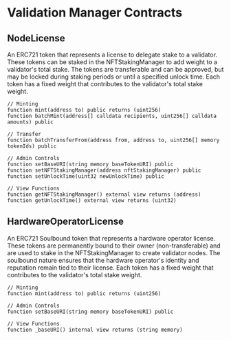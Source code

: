 # Validation Manager Contracts

## NodeLicense
An ERC721 token that represents a license to delegate stake to a validator. These tokens can be staked in the NFTStakingManager to add weight to a validator's total stake. The tokens are transferable and can be approved, but may be locked during staking periods or until a specified unlock time. Each token has a fixed weight that contributes to the validator's total stake weight.

```solidity
// Minting
function mint(address to) public returns (uint256)
function batchMint(address[] calldata recipients, uint256[] calldata amounts) public

// Transfer
function batchTransferFrom(address from, address to, uint256[] memory tokenIds) public

// Admin Controls
function setBaseURI(string memory baseTokenURI) public
function setNFTStakingManager(address nftStakingManager) public
function setUnlockTime(uint32 newUnlockTime) public

// View Functions
function getNFTStakingManager() external view returns (address)
function getUnlockTime() external view returns (uint32)
```

## HardwareOperatorLicense
An ERC721 Soulbound token that represents a hardware operator license. These tokens are permanently bound to their owner (non-transferable) and are used to stake in the NFTStakingManager to create validator nodes. The soulbound nature ensures that the hardware operator's identity and reputation remain tied to their license. Each token has a fixed weight that contributes to the validator's total stake weight.

```solidity
// Minting
function mint(address to) public returns (uint256)

// Admin Controls
function setBaseURI(string memory baseTokenURI) public

// View Functions
function _baseURI() internal view returns (string memory)
```
